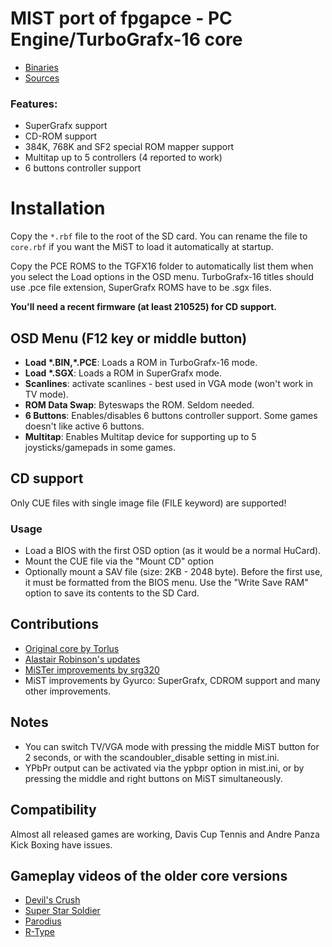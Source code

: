 # MIST port of fpgapce - PC Engine/TurboGrafx-16 core

- [Binaries](https://github.com/mist-devel/mist-binaries/tree/master/cores/pcengine)
- [Sources](https://github.com/gyurco/TurboGrafx16_MiSTer/tree/mist)

### Features:
- SuperGrafx support
- CD-ROM support
- 384K, 768K and SF2 special ROM mapper support
- Multitap up to 5 controllers (4 reported to work)
- 6 buttons controller support

# Installation #

Copy the `*.rbf` file to the root of the SD card.
You can rename the file to `core.rbf` if you want the MiST to load it automatically at startup.

Copy the PCE ROMS to the TGFX16 folder to automatically list them when you select the Load options in the OSD menu. TurboGrafx-16 titles should use .pce file extension, SuperGrafx ROMS have to be .sgx files.

**You'll need a recent firmware (at least 210525) for CD support.**

## OSD Menu (F12 key or middle button)

  * **Load \*.BIN,\*.PCE**: Loads a ROM in TurboGrafx-16 mode.
  * **Load \*.SGX**: Loads a ROM in SuperGrafx mode.
  * **Scanlines**: activate scanlines - best used in VGA mode (won't work in TV mode).
  * **ROM Data Swap**: Byteswaps the ROM. Seldom needed.
  * **6 Buttons**: Enables/disables 6 buttons controller support. Some games doesn't like active 6 buttons.
  * **Multitap**: Enables Multitap device for supporting up to 5 joysticks/gamepads in some games.

## CD support

Only CUE files with single image file (FILE keyword) are supported!

### Usage

- Load a BIOS with the first OSD option (as it would be a normal HuCard).
- Mount the CUE file via the "Mount CD" option
- Optionally mount a SAV file (size: 2KB - 2048 byte). Before the first use,
  it must be formatted from the BIOS menu. Use the "Write Save RAM" option to
  save its contents to the SD Card.

## Contributions

- [Original core by Torlus](https://github.com/Torlus/fpgapce)
- [Alastair Robinson's updates](https://github.com/robinsonb5/fpgapce)
- [MiSTer improvements by srg320](https://github.com/MiSTer-devel/TurboGrafx16_MiSTer)
- MiST improvements by Gyurco: SuperGrafx, CDROM support and many other improvements.

## Notes ##

  * You can switch TV/VGA mode with pressing the middle MiST button for 2 seconds, or with the scandoubler_disable setting in mist.ini.
  * YPbPr output can be activated via the ypbpr option in mist.ini, or by pressing the middle and right buttons on MiST simultaneously.

## Compatibility

Almost all released games are working, Davis Cup Tennis and Andre Panza Kick Boxing have issues.

## Gameplay videos of the older core versions

- [Devil's Crush](http://www.youtube.com/watch?feature=player_embedded&v=eqkAILkPe5I)
- [Super Star Soldier](http://www.youtube.com/watch?feature=player_embedded&v=4l58HPSzfjQ)
- [Parodius](http://www.youtube.com/watch?feature=player_embedded&v=CzeHW-gyMSI)
- [R-Type](http://www.youtube.com/watch?feature=player_embedded&v=OvreesBg8AE)

